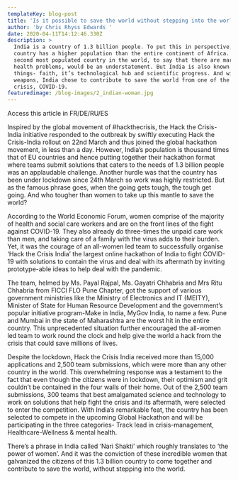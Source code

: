 ```yaml
---
templateKey: blog-post
title: 'Is it possible to save the world without stepping into the world? '
author: 'by Chris Rhyss Edwards '
date: 2020-04-11T14:12:46.330Z
description: >
  India is a country of 1.3 billion people. To put this in perspective, the
  country has a higher population than the entire continent of Africa. Being the
  second most populated country in the world, to say that there are marginal
  health problems, would be an understatement. But India is also known for three
  things- faith, it’s technological hub and scientific progress. And with these
  weapons, India chose to contribute to save the world from one of the biggest
  crisis, COVID-19. 
featuredimage: /blog-images/2_indian-woman.jpg
---
```

Access this article in FR/DE/RU/ES



Inspired by the global movement of #hackthecrisis, the Hack the Crisis-India initiative responded to the outbreak by swiftly executing Hack the Crisis-India rollout on 22nd March and thus joined the global hackathon movement, in less than a day. However, India’s population is thousand times that of EU countries and hence putting together their hackathon format where teams submit solutions that caters to the needs of 1.3 billion people was an applaudable challenge. Another hurdle was that the country has been under lockdown since 24th March so work was highly restricted. But as the famous phrase goes, when the going gets tough, the tough get going. And who tougher than women to take up this mantle to save the world?

According to the World Economic Forum, women comprise of the majority of health and social care workers and are on the front lines of the fight against COVID-19. They also already do three-times the unpaid care work than men, and taking care of a family with the virus adds to their burden. Yet, it was the courage of an all-women led team to successfully organise ‘Hack the Crisis India’ the largest online hackathon of India to fight COVID-19 with solutions to contain the virus and deal with its aftermath by inviting prototype-able ideas to help deal with the pandemic.

The team, helmed by Ms. Payal Rajpal, Ms. Gayatri Chhabria and Mrs Ritu Chhabria from FICCI FLO Pune Chapter, got the support of various government ministries like the Ministry of Electronics and IT (MEITY), Minister of State for Human Resource Development and the government’s popular initiative program-Make in India, MyGov India, to name a few. Pune and Mumbai in the state of Maharashtra are the worst hit in the entire country. This unprecedented situation further encouraged the all-women led team to work round the clock and help give the world a hack from the crisis that could save millions of lives.

Despite the lockdown, Hack the Crisis India received more than 15,000 applications and 2,500 team submissions, which were more than any other country in the world. This overwhelming response was a testament to the fact that even though the citizens were in lockdown, their optimism and grit couldn’t be contained in the four walls of their home. Out of the 2,500 team submissions, 300 teams that best amalgamated science and technology to work on solutions that help fight the crisis and its aftermath, were selected to enter the competition. With India’s remarkable feat, the country has been selected to compete in the upcoming Global Hackathon and will be participating in the three categories- Track lead in crisis-management, Healthcare-Wellness & mental health.



There’s a phrase in India called ‘Nari Shakti’ which roughly translates to ‘the power of women’. And it was the conviction of these incredible women that galvanized the citizens of this 1.3 billion country to come together and contribute to save the world, without stepping into the world.